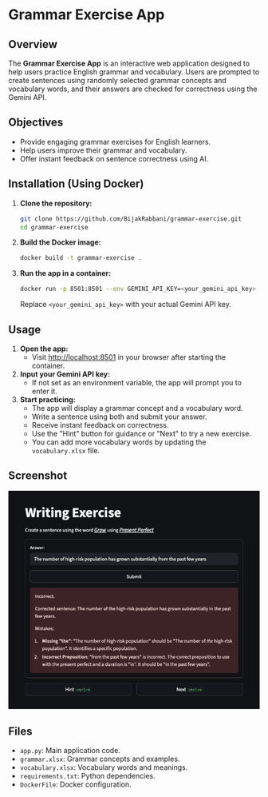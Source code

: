 # Grammar Exercise App

## Overview
The **Grammar Exercise App** is an interactive web application designed to help users practice English grammar and vocabulary. Users are prompted to create sentences using randomly selected grammar concepts and vocabulary words, and their answers are checked for correctness using the Gemini API.

## Objectives
- Provide engaging grammar exercises for English learners.
- Help users improve their grammar and vocabulary.
- Offer instant feedback on sentence correctness using AI.

## Installation (Using Docker)
1. **Clone the repository:**
   ```bash
   git clone https://github.com/BijakRabbani/grammar-exercise.git
   cd grammar-exercise
   ```
2. **Build the Docker image:**
   ```bash
   docker build -t grammar-exercise .
   ```
3. **Run the app in a container:**
   ```bash
   docker run -p 8501:8501 --env GEMINI_API_KEY=<your_gemini_api_key> grammar-exercise
   ```
   Replace `<your_gemini_api_key>` with your actual Gemini API key.

## Usage
1. **Open the app:**
   - Visit [http://localhost:8501](http://localhost:8501) in your browser after starting the container.
2. **Input your Gemini API key:**
   - If not set as an environment variable, the app will prompt you to enter it.
3. **Start practicing:**
   - The app will display a grammar concept and a vocabulary word.
   - Write a sentence using both and submit your answer.
   - Receive instant feedback on correctness.
   - Use the "Hint" button for guidance or "Next" to try a new exercise.
   - You can add more vocabulary words by updating the `vocabulary.xlsx` file.

## Screenshot
![App Screenshot](image.png)

## Files
- `app.py`: Main application code.
- `grammar.xlsx`: Grammar concepts and examples.
- `vocabulary.xlsx`: Vocabulary words and meanings.
- `requirements.txt`: Python dependencies.
- `DockerFile`: Docker configuration.

